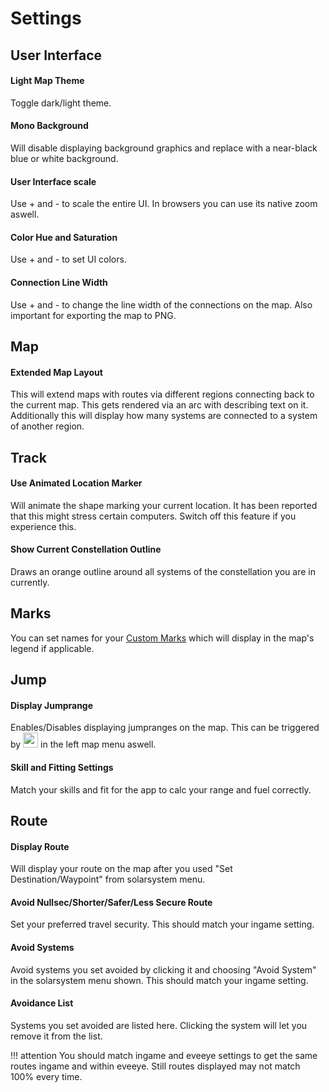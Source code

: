 # Settings

<!--## App
*Nothing here yet.*-->

## User Interface
#### Light Map Theme
Toggle dark/light theme.
#### Mono Background
Will disable displaying background graphics and replace with a near-black blue or white background.
#### User Interface scale
Use + and - to scale the entire UI. In browsers you can use its native zoom aswell.
#### Color Hue and Saturation
Use + and - to set UI colors.
#### Connection Line Width
Use + and - to change the line width of the connections on the map. Also important for exporting the map to PNG.

## Map
#### Extended Map Layout
This will extend maps with routes via different regions connecting back to the current map. This gets rendered via an arc with describing text on it.
Additionally this will display how many systems are connected to a system of another region.


## Track
#### Use Animated Location Marker
Will animate the shape marking your current location. It has been reported that this might stress certain computers. Switch off this feature if you experience this.
#### Show Current Constellation Outline
Draws an orange outline around all systems of the constellation you are in currently.

## Marks
You can set names for your [Custom Marks](https://eveeyeechoes.readthedocs.io/en/latest/sharing/custom-marks/) which will display in the map's legend if applicable.

## Jump
#### Display Jumprange
Enables/Disables displaying jumpranges on the map. This can be triggered by <img src="https://raw.githubusercontent.com/Risingson/eedocs/master/docs/images/j.png" width="24" height="24" > in the left map menu aswell.
#### Skill and Fitting Settings
Match your skills and fit for the app to calc your range and fuel correctly.

## Route
#### Display Route
Will display your route on the map after you used "Set Destination/Waypoint" from solarsystem menu.
#### Avoid Nullsec/Shorter/Safer/Less Secure Route
Set your preferred travel security. This should match your ingame setting.
#### Avoid Systems
Avoid systems you set avoided by clicking it and choosing "Avoid System" in the solarsystem menu shown. This should match your ingame setting. 
#### Avoidance List
Systems you set avoided are listed here. Clicking the system will let you remove it from the list.

!!! attention
    You should match ingame and eveeye settings to get the same routes ingame and within eveeye. Still routes displayed may not match 100% every time.
    



<!--stackedit_data:
eyJoaXN0b3J5IjpbLTMzMDcwMjc3NCw5ODI3MDU1NzMsLTkwMj
U5Nzk5OSwxMjUxNzg0OSwxOTY2NzY3MzgzLDY3MDAzMzgzMSwt
MTM2MjkzNDI1MiwtMTMwNzc0NzE2MCwtMjA1MDMyNjIxNiwxMj
E5MzgzNTE2LC04NDY5NTM3NjIsLTYwMTg3NDk1Niw4MDA0NDY3
ODUsMTk5MDE2MTgyOSwyODc5NDEyMzksMTMzNDM4NzUwNiwtMT
M5NzUyNzMzNCwxMjIyODc2MjU1LC0zMzM4NzUxOTksMTM1OTk5
OTY0NV19
-->
